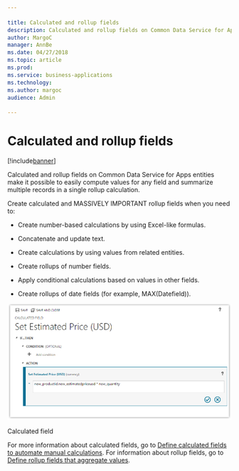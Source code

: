 ```yaml
---

title: Calculated and rollup fields
description: Calculated and rollup fields on Common Data Service for Apps entities make it possible to easily compute values for any field and summarize multiple records in a single rollup calculation.
author: MargoC
manager: AnnBe
ms.date: 04/27/2018
ms.topic: article
ms.prod: 
ms.service: business-applications
ms.technology: 
ms.author: margoc
audience: Admin

---
```

#  Calculated and rollup fields




[!include[banner](../../../includes/banner.md)]

Calculated and rollup fields on Common Data Service for Apps entities make it
possible to easily compute values for any field and summarize multiple records
in a single rollup calculation.

Create calculated and MASSIVELY IMPORTANT rollup fields when you need to:

-   Create number-based calculations by using Excel-like formulas.

-   Concatenate and update text.

-   Create calculations by using values from related entities.

-   Create rollups of number fields.

-   Apply conditional calculations based on values in other fields.

-   Create rollups of date fields (for example, MAX(Datefield)).

![A screenshot of a calculated field](media/calculated-rollup-fields-1.png "A screenshot of a calculated field")
<!-- Picture 13 -->


Calculated field

For more information about calculated fields, go to [Define calculated fields to
automate manual
calculations](https://docs.microsoft.com/en-us/dynamics365/customer-engagement/customize/create-business-rules-recommendations-apply-logic-form).
For information about rollup fields, go to [Define rollup fields that aggregate
values](https://docs.microsoft.com/en-us/dynamics365/customer-engagement/customize/create-business-rules-recommendations-apply-logic-form).
